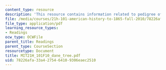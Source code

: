 ```yaml
---
content_type: resource
description: 'This resource contains information related to pedigree of dane. '
file: /media/courses/21h-101-american-history-to-1865-fall-2010/78226afa33a4275464109306eaec2510_MIT21H_101F10_dane_tree.pdf
file_type: application/pdf
learning_resource_types:
- Readings
ocw_type: OCWFile
parent_title: Readings
parent_type: CourseSection
resourcetype: Document
title: MIT21H_101F10_dane_tree.pdf
uid: 78226afa-33a4-2754-6410-9306eaec2510
---
```

